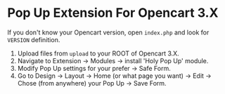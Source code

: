 # Pop Up Extension For Opencart 3.X

If you don't know your Opencart version, open `index.php` and look for `VERSION` definition.

1. Upload files from `upload` to your ROOT of Opencart 3.X.
2. Navigate to Extension -> Modules -> install 'Holy Pop Up' module.
3. Modify Pop Up settings for your prefer -> Safe Form.
4. Go to Design -> Layout -> Home (or what page you want) -> Edit -> Chose (from anywhere) your Pop Up -> Save Form.
